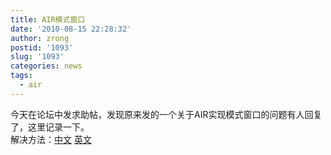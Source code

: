 ```yaml
---
title: AIR模式窗口
date: '2010-08-15 22:28:32'
author: zrong
postid: '1093'
slug: '1093'
categories: news
tags:
  - air
---
```


今天在论坛中发求助帖，发现原来发的一个关于AIR实现模式窗口的问题有人回复了，这里记录一下。  
解决方法：[中文](http://lite3.cn/?p=252)
[英文](http://cookbooks.adobe.com/index.cfm?event=showdetails&postId=9963)

